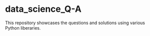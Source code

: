 # data_science_Q-A
This repository showcases the questions and solutions using various Python liberaries. 
